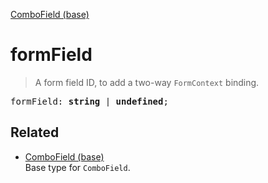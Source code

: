 [ComboField (base)](ComboField_base.md)

# formField

> A form field ID, to add a two-way `FormContext` binding.

<pre class="docgen_signature">formField: <b>string</b> | <b>undefined</b>;</pre>

## Related

- [<!--{ref:type}-->ComboField (base)](ComboField_base.md) \
    Base type for `ComboField`.

